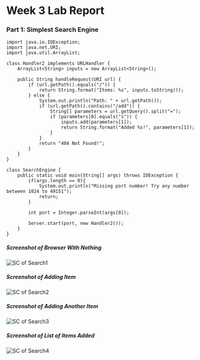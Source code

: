 # Week 3 Lab Report

### Part 1: Simplest Search Engine
```
import java.io.IOException;
import java.net.URI;
import java.util.ArrayList;

class Handler2 implements URLHandler {
    ArrayList<String> inputs = new ArrayList<String>();

    public String handleRequest(URI url) {
        if (url.getPath().equals("/")) {
            return String.format("Items: %s", inputs.toString());
        } else {
            System.out.println("Path: " + url.getPath());
            if (url.getPath().contains("/add")) {
                String[] parameters = url.getQuery().split("=");
                if (parameters[0].equals("s")) {
                    inputs.add(parameters[1]);
                    return String.format("Added %s!", parameters[1]);
                }
            }
            return "404 Not Found!";
        }
    }
}

class SearchEngine {
    public static void main(String[] args) throws IOException {
        if(args.length == 0){
            System.out.println("Missing port number! Try any number between 1024 to 49151");
            return;
        }

        int port = Integer.parseInt(args[0]);

        Server.start(port, new Handler2());
    }
}
```
##### Screenshot of Browser With Nothing
![SC of Search1](https://user-images.githubusercontent.com/114313685/195765042-199fcbc5-067e-478f-ab90-cf7c2906880c.PNG)
##### Screenshot of Adding Item
![SC of Search2](https://user-images.githubusercontent.com/114313685/195765081-30dcbf36-1e63-4c42-b1c6-db38b9bf2428.PNG)
##### Screenshot of Adding Another Item
![SC of Search3](https://user-images.githubusercontent.com/114313685/195765111-e8328804-51ed-4725-9724-b5ba803ac60c.PNG)
##### Screenshot of List of Items Added
![SC of Search4](https://user-images.githubusercontent.com/114313685/195765134-91841c61-37f8-4a43-86fc-fb98f27fb193.PNG)

